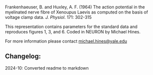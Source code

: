Frankenhaeuser, B. and Huxley, A. F. (1964)
The action potential in the myelinated nerve fibre of  Xenoupus Laevis
as computed on the basis of voltage clamp data.
*J. Physiol*. 171: 302-315

This representation contains parameters for the standard data
and reproduces figures 1, 3, and 6. Coded in NEURON by Michael Hines.

For more information please contact michael.hines@yale.edu

Changelog:
----------
2024-10: Converted readme to markdown





